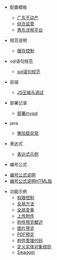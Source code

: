 * 配置模板

  - [广东不动产](ibase/配置模板/广东省不动产配置/config.properties.md)
  - [综合监管](ibase/配置模板/综合监管配置/config.properties.md)
  - [惠东涉税平台](ibase/配置模板/惠东县涉税平台/index.md)

* 规范说明
	- [缓存控制](ibase/缓存控制/缓存控制.md)
* sql语句规范
  - [sql语句规范](ibase/java/定义实体类对象规则.md)
  
* 前端
	- [JS压缩与调试](ibase/前端/JS压缩与调试.md)
	
* 部署记录
	- [部署mysql](ibase/docker配置/mysql.md)	
* java
	- [懒加载异常](ibase/java/懒加载异常.md)
* 表达式
	- [表达式示例](ibase/表达式/表达式书写示例.md)
* 编号公式
- [编号公式说明](ibase/编号公式/index.md)
- [编号公式说明HTML版](ibase/编号公式/html.md)


* 功能示例
  - [权限控制](ibase/功能示例/权限控制.md)
  - [全局方法](ibase/功能示例/全局方法.md)
  - [全局变量](ibase/功能示例/全局变量.md)
  - [上传附件](ibase/功能示例/附件管理/上传附件.md)
  - [附件预览概述](ibase/功能示例/附件管理/附件预览概述.md)
  - [图片预览](ibase/功能示例/附件管理/图片预览.md)
  - [PDF预览](ibase/功能示例/附件管理/PDF预览.md)
  - [附件管理代码](ibase/功能示例/附件管理/附件管理代码.md)
  - [定义实体对象规则](ibase/功能示例/技巧总结/定义实体对象规则.md)
  - [Swagger](ibase/功能示例/swagger/swagger与springmvc整合配置.md)
